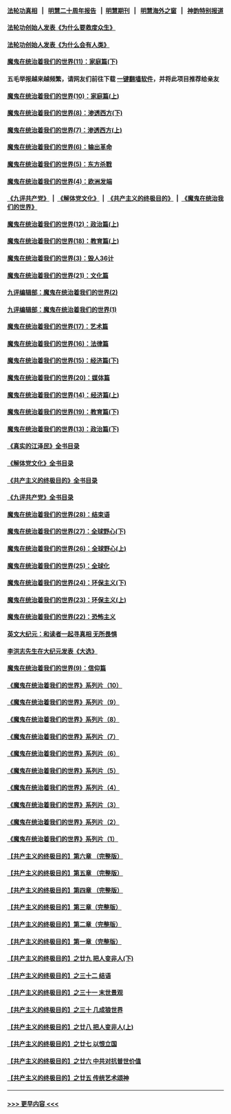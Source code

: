 #### [法轮功真相](https://github.com/gfw-breaker/truth/blob/master/README.md?t=0) &nbsp;&nbsp;|&nbsp;&nbsp; [明慧二十周年报告](https://github.com/gfw-breaker/mh-reports/blob/master/README.md?t=0) &nbsp;&nbsp;|&nbsp;&nbsp;[明慧期刊](https://github.com/gfw-breaker/mh-qikan) &nbsp;&nbsp;|&nbsp;&nbsp; [明慧海外之窗](https://github.com/gfw-breaker/mh-news/blob/master/README.md?t=0) &nbsp;&nbsp;|&nbsp;&nbsp; [神韵特别报道](https://github.com/gfw-breaker/mh-news/blob/master/shenyun.md?t=0)
#### [法轮功创始人发表《为什么要救度众生》](../pages/nsc422/n13975246.md?t=04281543) 
#### [法轮功创始人发表《为什么会有人类》](../pages/nsc422/n13912117.md?t=04281543) 
#### [魔鬼在统治着我们的世界(11)：家庭篇(下)](../pages/nsc422/n10440961.md?t=04281543) 
#### 五毛举报越来越频繁，请网友们前往下载 [一键翻墙软件](https://github.com/gfw-breaker/ssr-accounts)，并将此项目推荐给亲友
#### [魔鬼在统治着我们的世界(10)：家庭篇(上)](../pages/nsc422/n10435448.md?t=04281543) 
#### [魔鬼在统治着我们的世界(8)：渗透西方(下)](../pages/nsc422/n10429603.md?t=04281543) 
#### [魔鬼在统治着我们的世界(7)：渗透西方(上)](../pages/nsc422/n10426013.md?t=04281543) 
#### [魔鬼在统治着我们的世界(6)：输出革命](../pages/nsc422/n10421536.md?t=04281543) 
#### [魔鬼在统治着我们的世界(5)：东方杀戮](../pages/nsc422/n10417707.md?t=04281543) 
#### [魔鬼在统治着我们的世界(4)：欧洲发端](../pages/nsc422/n10414890.md?t=04281543) 
#### [《九评共产党》](https://github.com/begood0513/9ping.md/blob/master/README.md) &nbsp;|&nbsp; [《解体党文化》](../../../../jtdwh.md/blob/master/README.md)  &nbsp;|&nbsp; [《共产主义的终极目的》](../../../../gczydzjmd.md/blob/master/README.md) &nbsp;|&nbsp; [《魔鬼在统治我们的世界》](../../../../mgztzwmdsj.md/blob/master/README.md) 
#### [魔鬼在统治着我们的世界(12)：政治篇(上)](../pages/nsc422/n10444576.md?t=04281543) 
#### [魔鬼在统治着我们的世界(18)：教育篇(上)](../pages/nsc422/n10526970.md?t=04281543) 
#### [魔鬼在统治着我们的世界(3)：毁人36计](../pages/nsc422/n10411583.md?t=04281543) 
#### [魔鬼在统治着我们的世界(21)：文化篇](../pages/nsc422/n10597706.md?t=04281543) 
#### [九评编辑部：魔鬼在统治着我们的世界(2)](../pages/nsc422/n10410036.md?t=04281543) 
#### [九评编辑部：魔鬼在统治着我们的世界(1)](../pages/nsc422/n10406825.md?t=04281543) 
#### [魔鬼在统治着我们的世界(17)：艺术篇](../pages/nsc422/n10499093.md?t=04281543) 
#### [魔鬼在统治着我们的世界(16)：法律篇](../pages/nsc422/n10485969.md?t=04281543) 
#### [魔鬼在统治着我们的世界(15)：经济篇(下)](../pages/nsc422/n10469975.md?t=04281543) 
#### [魔鬼在统治着我们的世界(20)：媒体篇](../pages/nsc422/n10586579.md?t=04281543) 
#### [魔鬼在统治着我们的世界(14)：经济篇(上)](../pages/nsc422/n10457370.md?t=04281543) 
#### [魔鬼在统治着我们的世界(19)：教育篇(下)](../pages/nsc422/n10564808.md?t=04281543) 
#### [魔鬼在统治着我们的世界(13)：政治篇(下)](../pages/nsc422/n10448270.md?t=04281543) 
#### [《真实的江泽民》全书目录](../pages/nsc422/n13721399.md?t=04281543) 
#### [《解体党文化》全书目录](../pages/nsc422/n13721157.md?t=04281543) 
#### [《共产主义的终极目的》全书目录](../pages/nsc422/n13721048.md?t=04281543) 
#### [《九评共产党》全书目录](../pages/nsc422/n13708085.md?t=04281543) 
#### [魔鬼在统治着我们的世界(28)：结束语](../pages/nsc422/n10936246.md?t=04281543) 
#### [魔鬼在统治着我们的世界(27)：全球野心(下)](../pages/nsc422/n10928319.md?t=04281543) 
#### [魔鬼在统治着我们的世界(26)：全球野心(上)](../pages/nsc422/n10900318.md?t=04281543) 
#### [魔鬼在统治着我们的世界(25)：全球化](../pages/nsc422/n10788205.md?t=04281543) 
#### [魔鬼在统治着我们的世界(24)：环保主义(下)](../pages/nsc422/n10695307.md?t=04281543) 
#### [魔鬼在统治着我们的世界(23)：环保主义(上)](../pages/nsc422/n10688613.md?t=04281543) 
#### [魔鬼在统治着我们的世界(22)：恐怖主义](../pages/nsc422/n10614727.md?t=04281543) 
#### [英文大纪元：和读者一起寻真相 无所畏惧](../pages/nsc422/n12542027.md?t=04281543) 
#### [李洪志先生在大纪元发表《大选》](../pages/nsc422/n12534746.md?t=04281543) 
#### [魔鬼在统治着我们的世界(9)：信仰篇](../pages/nsc422/n10432159.md?t=04281543) 
#### [《魔鬼在统治着我们的世界》系列片（10）](../pages/nsc422/n12292670.md?t=04281543) 
#### [《魔鬼在统治着我们的世界》系列片（9）](../pages/nsc422/n12290859.md?t=04281543) 
#### [《魔鬼在统治着我们的世界》系列片（8）](../pages/nsc422/n12287445.md?t=04281543) 
#### [《魔鬼在统治着我们的世界》系列片（7）](../pages/nsc422/n12283425.md?t=04281543) 
#### [《魔鬼在统治着我们的世界》系列片（6）](../pages/nsc422/n12282314.md?t=04281543) 
#### [《魔鬼在统治着我们的世界》系列片（5）](../pages/nsc422/n12281419.md?t=04281543) 
#### [《魔鬼在统治着我们的世界》系列片（4）](../pages/nsc422/n12274024.md?t=04281543) 
#### [《魔鬼在统治着我们的世界》系列片（3）](../pages/nsc422/n12271322.md?t=04281543) 
#### [《魔鬼在统治着我们的世界》系列片（2）](../pages/nsc422/n12269049.md?t=04281543) 
#### [《魔鬼在统治着我们的世界》系列片（1）](../pages/nsc422/n12267575.md?t=04281543) 
#### [【共产主义的终极目的】第六章 （完整版）](../pages/nsc422/n11428913.md?t=04281543) 
#### [【共产主义的终极目的】第五章 （完整版）](../pages/nsc422/n11428912.md?t=04281543) 
#### [【共产主义的终极目的】第四章 （完整版）](../pages/nsc422/n11428907.md?t=04281543) 
#### [【共产主义的终极目的】第三章（完整版）](../pages/nsc422/n11428848.md?t=04281543) 
#### [【共产主义的终极目的】第二章（完整版）](../pages/nsc422/n11428831.md?t=04281543) 
#### [【共产主义的终极目的】第一章（完整版）](../pages/nsc422/n11417651.md?t=04281543) 
#### [【共产主义的终极目的】之廿九 把人变非人(下)](../pages/nsc422/n11344140.md?t=04281543) 
#### [【共产主义的终极目的】之三十二 结语](../pages/nsc422/n11360535.md?t=04281543) 
#### [【共产主义的终极目的】之三十一 末世景观](../pages/nsc422/n11351129.md?t=04281543) 
#### [【共产主义的终极目的】之三十 几成狼世界](../pages/nsc422/n11348280.md?t=04281543) 
#### [【共产主义的终极目的】之廿八 把人变非人(上)](../pages/nsc422/n11340492.md?t=04281543) 
#### [【共产主义的终极目的】之廿七 以恨立国](../pages/nsc422/n11336944.md?t=04281543) 
#### [【共产主义的终极目的】之廿六 中共对抗普世价值](../pages/nsc422/n11324785.md?t=04281543) 
#### [【共产主义的终极目的】之廿五 传统艺术颂神](../pages/nsc422/n11296396.md?t=04281543) 

----
#### [ >>> 更早内容 <<< ](../indexes/nsc422-earlier.md)
